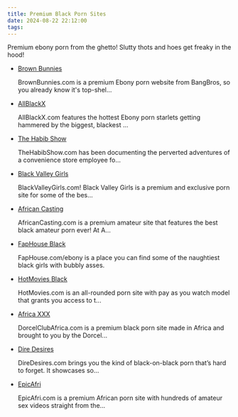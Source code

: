 ```yaml
---
title: Premium Black Porn Sites
date: 2024-08-22 22:12:00
tags:
---
```

Premium ebony porn from the ghetto! Slutty thots and hoes get freaky in the hood!
<ul><li class="category-item" data-site-id="961"><div class="category-item-content"><a class="link-analytics link-icon-base ctm-icon ctm-icon961" href="https://theporndude.com/961/brownbunnies" target="_blank" rel="noopener" data-visit-site-id="961">Brown Bunnies</a><a class="review_force" href="https://theporndude.com/961/brownbunnies" target="_blank" rel="noopener" aria-label="Review button" data-visit-site-id="961"></a><p class="desc">BrownBunnies.com is a premium Ebony porn website from BangBros, so you already know it's top-shel...</p></div></li><li class="category-item" data-site-id="4679"><div class="category-item-content"><a class="link-analytics link-icon-base en-ctm-icon en-ctm-icon4679" href="https://theporndude.com/4679/allblackx" target="_blank" rel="noopener" data-visit-site-id="4679">AllBlackX</a><a class="review_force" href="https://theporndude.com/4679/allblackx" target="_blank" rel="noopener" aria-label="Review button" data-visit-site-id="4679"></a><p class="desc">AllBlackX.com features the hottest Ebony porn starlets getting hammered by the biggest, blackest ...</p></div></li><li class="category-item" data-site-id="4941"><div class="category-item-content"><a class="link-analytics link-icon-base icon icon1944" href="https://theporndude.com/4941/thehabibshow" target="_blank" rel="noopener" data-visit-site-id="4941">The Habib Show</a><a class="review_force" href="https://theporndude.com/4941/thehabibshow" target="_blank" rel="noopener" aria-label="Review button" data-visit-site-id="4941"></a><p class="desc">TheHabibShow.com has been documenting the perverted adventures of a convenience store employee fo...</p></div></li><li class="category-item" data-site-id="2401"><div class="category-item-content"><a class="link-analytics link-icon-base icon icon84" href="https://theporndude.com/2401/blackvalleygirls" target="_blank" rel="noopener" data-visit-site-id="2401">Black Valley Girls</a><a class="review_force" href="https://theporndude.com/2401/blackvalleygirls" target="_blank" rel="noopener" aria-label="Review button" data-visit-site-id="2401"></a><p class="desc">BlackValleyGirls.com! Black Valley Girls is a premium and exclusive porn site for some of the bes...</p></div></li><li class="category-item" data-site-id="1693"><div class="category-item-content"><a class="link-analytics link-icon-base ctm-icon ctm-icon1693" href="https://theporndude.com/1693/africancasting" target="_blank" rel="noopener" data-visit-site-id="1693">African Casting</a><a class="review_force" href="https://theporndude.com/1693/africancasting" target="_blank" rel="noopener" aria-label="Review button" data-visit-site-id="1693"></a><p class="desc">AfricanCasting.com is a premium amateur site that features the best black amateur porn ever! At A...</p></div></li><li class="category-item" data-site-id="9272"><div class="category-item-content"><a class="link-analytics link-icon-base icon icon823" href="https://theporndude.com/9272/faphouseblack" target="_blank" rel="noopener" data-visit-site-id="9272">FapHouse Black</a><a class="review_force" href="https://theporndude.com/9272/faphouseblack" target="_blank" rel="noopener" aria-label="Review button" data-visit-site-id="9272"></a><p class="desc">FapHouse.com/ebony is a place you can find some of the naughtiest black girls with bubbly asses.</p></div></li><li class="category-item" data-site-id="9268"><div class="category-item-content"><a class="link-analytics link-icon-base icon icon183" href="https://theporndude.com/9268/hotmoviesblack" target="_blank" rel="noopener" data-visit-site-id="9268">HotMovies Black</a><a class="review_force" href="https://theporndude.com/9268/hotmoviesblack" target="_blank" rel="noopener" aria-label="Review button" data-visit-site-id="9268"></a><p class="desc">HotMovies.com is an all-rounded porn site with pay as you watch model that grants you access to t...</p></div></li><li class="category-item" data-site-id="6135"><div class="category-item-content"><a class="link-analytics link-icon-base icon icon644" href="https://theporndude.com/6135/dorcelclubafrica" target="_blank" rel="noopener" data-visit-site-id="6135">Africa XXX</a><a class="review_force" href="https://theporndude.com/6135/dorcelclubafrica" target="_blank" rel="noopener" aria-label="Review button" data-visit-site-id="6135"></a><p class="desc">DorcelClubAfrica.com is a premium black porn site made in Africa and brought to you by the Dorcel...</p></div></li><li class="category-item" data-site-id="16273"><div class="category-item-content"><a class="link-analytics link-icon-base ctm-icon ctm-icon16273" href="https://theporndude.com/16273/diredesires" target="_blank" rel="noopener" data-visit-site-id="16273">Dire Desires</a><a class="review_force" href="https://theporndude.com/16273/diredesires" target="_blank" rel="noopener" aria-label="Review button" data-visit-site-id="16273"></a><p class="desc">DireDesires.com brings you the kind of black-on-black porn that’s hard to forget. It showcases so...</p></div></li><li class="category-item" data-site-id="7796"><div class="category-item-content"><a class="link-analytics link-icon-base icon icon955" href="https://theporndude.com/7796/epicafri" target="_blank" rel="noopener" data-visit-site-id="7796">EpicAfri</a><a class="review_force" href="https://theporndude.com/7796/epicafri" target="_blank" rel="noopener" aria-label="Review button" data-visit-site-id="7796"></a><p class="desc">EpicAfri.com is a premium African porn site with hundreds of amateur sex videos straight from the...</p></div></li></ul>